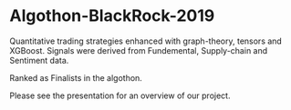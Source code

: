 # Algothon-BlackRock-2019

Quantitative trading strategies enhanced with graph-theory, tensors and XGBoost. Signals were derived from Fundemental, Supply-chain and Sentiment data.

Ranked as Finalists in the algothon.

Please see the presentation for an overview of our project.
